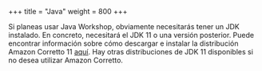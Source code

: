 +++
title = "Java"
weight = 800
+++

Si planeas usar Java Workshop, obviamente necesitarás tener un JDK instalado. En concreto, necesitará el JDK 11 o una versión posterior. Puede encontrar información sobre cómo descargar e instalar la distribución Amazon Corretto 11 [aquí](https://aws.amazon.com/corretto/). Hay otras distribuciones de JDK 11 disponibles si no desea utilizar Amazon Corretto.